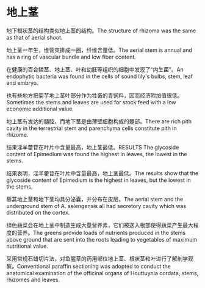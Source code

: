 # 地上茎

<p><span class="chinese">地下根状茎的结构类似地上茎的结构。</span><span class="english">The structure of rhizoma was the same as that of aerial shoot.</span></p>

<p><span class="chinese">地上茎一年生，维管束排成一圈，纤维含量低。</span><span class="english">The aerial stem is annual and has a ring of vascular bundle and low fiber content.</span></p>

<p><span class="chinese">在健康的百合鳞茎、地上茎、叶和幼胚等组织的细胞中发现了“内生菌”。</span><span class="english">An endophytic bacteria was found in the cells of sound lily's bulbs, stem, leaf and embryo.</span></p>

<p><span class="chinese">也有些地方把菊芋地上茎叶部分作为牲畜的青饲料，因而经济附加值很低。</span><span class="english">Sometimes the stems and leaves are used for stock feed with a low economic additional value.</span></p>

<p><span class="chinese">地上茎有发达的髓腔，而地下茎是由薄壁细胞构成的髓部。</span><span class="english">There are rich pith cavity in the terrestrial stem and parenchyma cells constitute pith in rhizome.</span></p>

<p><span class="chinese">结果淫羊藿苷在叶片中含量最高，地上茎最低。</span><span class="english">RESULTS The glycoside content of Epimedium was found the highest in leaves, the lowest in the stems.</span></p>

<p><span class="chinese">结果表明，淫羊藿苷在叶片中含量最高，地上茎最低。</span><span class="english">The results show that the glycoside content of Epimedium is the highest in leaves, but the lowest in the stems.</span></p>

<p><span class="chinese">藜蒿地上茎和地下茎均具分泌囊，并分布在皮层。</span><span class="english">The aerial stem and the underground stem of A. selengensis all had secretory cavity which was distributed on the cortex.</span></p>

<p><span class="chinese">绿色蔬菜会在地上茎中制造生成大量营养素，它们被送入根部使得蔬菜产生最大程度的营养。</span><span class="english">The greens provide loads of nutrients produced in the stems above ground that are sent into the roots leading to vegetables of maximum nutritional value.</span></p>

<p><span class="chinese">采用常规石蜡切片法，对鱼腥草的药用部位地上茎、根状茎和叶进行了解剖学观察。</span><span class="english">Conventional paraffin sectioning was adopted to conduct the anatomical examination of the officinal organs of Houttuynia cordata, stems, rhizomes and leaves.</span></p>

